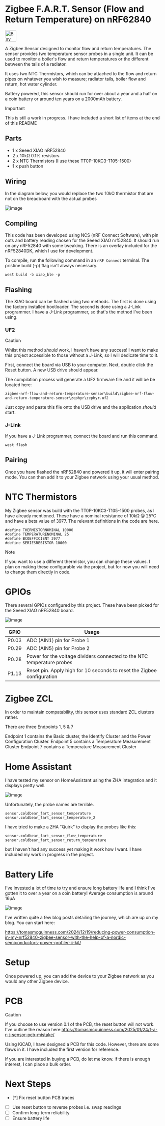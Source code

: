 # Zigbee F.A.R.T. Sensor (Flow and Return Temperature) on nRF62840

<a href='https://ko-fi.com/G2G11TQK5' target='_blank'><img height='36' style='border:0px;height:36px;' src='https://cdn.ko-fi.com/cdn/kofi2.png?v=3' border='0' alt='Buy Me a Coffee at ko-fi.com' /></a>

A Zigbee Sensor designed to monitor flow and return temperatures. The sensor provides two temperature sensor probes in a single unit. It can be used to monitor a boiler's flow and return temperatures or the different between the tails of a radiator.

It uses two NTC Thermistors, which can be attached to the flow and return pipes on whatever you wish to measure; radiator tails, boiler flow and return, hot water cylinder. 

Battery powered, this sensor should run for over about a year and a half on a coin battery or around ten years on a 2000mAh battery.

> [!IMPORTANT] 
> This is still a work in progress. I have included a short list of items at the end of this README

## Parts

* 1 x Seeed XIAO nRF52840
* 2 x 10kΩ 0.1% resistors
* 2 x NTC Thermistors (I use these TT0P-10KC3-T105-1500)
* 1 x push button

## Wiring

In the diagram below, you would replace the two 10kΩ thermistor that are not on the breadboard with the actual probes

![image](https://github.com/user-attachments/assets/626b1a7a-7316-4bad-9e54-60a14366c22f)

## Compiling 

This code has been developed using NCS (nRF Connect Software), with pin outs and battery reading chosen for the Seeed XIAO nrf52840. It should run on any nRF52840 with some tweaking. There is an overlay included for the nRF52840DK, which I use for development.

To compile, run the following command in an `nRF Connect` terminal. The pristine build (-p) flag isn't always necessary.

```
west build -b xiao_ble -p
```

## Flashing

The XIAO board can be flashed using two methods. The first is done using the factory installed bootloader. The second is done using a J-Link programmer. I have a J-Link programmer, so that's the method I've been using.

### UF2

> [!CAUTION] 
> Whilst this method *should* work, I haven't have any success! I want to make this project accessible to those without a J-Link, so I will dedicate time to it.

First, connect the board via USB to your computer. Next, double click the Reset button. A new USB drive should appear.

The compilation process will generate a UF2 firmware file and it will be be located here:

```
zigbee-nrf-flow-and-return-temperature-sensor\build\zigbee-nrf-flow-and-return-temperature-sensor\zephyr\zephyr.uf2
```

Just copy and paste this file onto the USB drive and the application *should* start. 

### J-Link

If you have a J-Link programmer, connect the board and run this command.

```
west flash
```

## Pairing

Once you have flashed the nRF52840 and powered it up, it will enter pairing mode. You can then add it to your Zigbee network using your usual method.

# NTC Thermistors

My Zigbee sensor was build with the TT0P-10KC3-T105-1500 probes, as I have already mentioned. These have a nominal resistance of 10kΩ @ 25°C and have a beta value of 3977. The relevant definitions in the code are here.

```
#define THERMISTORNOMINAL 10000
#define TEMPERATURENOMINAL 25
#define BCOEFFICIENT 3977
#define SERIESRESISTOR 10000
```

> [!NOTE] 
> If you want to use a different thermistor, you can change these values. I plan on making these configurable via the project, but for now you will need to change them directly in code.

# GPIOs

There several GPIOs configured by this project. These have been picked for the Seeed XIAO nRF52840 board.

![image](https://github.com/user-attachments/assets/3c12b195-e805-4862-b072-d9325f9bd02d)

| GPIO  | Usage |
| ------------- | ------------- |
| P0.03 | ADC (AIN1) pin for Probe 1  |
| P0.29 | ADC (AIN5) pin for Probe 2  |
| P0.28 | Power for the voltage dividers connected to the NTC temperature probes |
| P1.13 | Reset pin. Apply high for 10 seconds to reset the Zigbee configuration | 

# Zigbee ZCL

In order to maintain compatability, this sensor uses standard ZCL clusters rather.

There are three Endpoints 1, 5 & 7

Endpoint 1 contains the Basic cluster, the Identify Cluster and the Power Configuration Cluster.
Endpoint 5 contains a Temperature Measurement Cluster
Endpoint 7 contains a Temperature Measurement Cluster

# Home Assistant

I have tested my sensor on HomeAssistant using the ZHA integration and it displays pretty well. 

![image](https://github.com/user-attachments/assets/c9312264-5ab0-4d7b-bd74-c8124017b7d5)

Unfortunately, the probe names are terrible.

```
sensor.coldbear_fart_sensor_temperature
sensor.coldbear_fart_sensor_temperature_2
```

I have tried to make a ZHA "Quirk" to display the probes like this:

```
sensor.coldbear_fart_sensor_flow_temperature
sensor.coldbear_fart_sensor_return_temperature
```

but I haven't had any success yet making it work how I want. I have included my work in progress in the project.

# Battery Life

I've invested a lot of time to try and ensure long battery life and I think I've gotten it to over a year on a coin battery! Average consumption is around 16µA

![image](https://github.com/user-attachments/assets/b5269a33-37d2-41da-a05c-f229f9e24b03)

I've written quite a few blog posts detailing the journey, which are up on my blog. You can start here:

https://tomasmcguinness.com/2024/12/19/reducing-power-consumption-in-my-nrf52840-zigbee-sensor-with-the-help-of-a-nordic-semiconductors-power-profiler-ii-kit/

# Setup

Once powered up, you can add the device to your Zigbee network as you would any other Zigbee device.

# PCB

> [!CAUTION]
> If you choose to use version 0.1 of the PCB, the reset button will not work. I've outline the reason here https://tomasmcguinness.com/2025/01/24/f-a-r-t-sensor-pcb-mistake/

Using KiCAD, I have designed a PCB for this code. However, there are some flaws in it. I have included the first version for reference.

If you are interested in buying a PCB, do let me know. If there is enough interest, I can place a bulk order.

# Next Steps

* [*] Fix reset button PCB traces
* [ ] Use reset button to reverse probes i.e. swap readings
* [ ] Confirm long-term reliability
* [ ] Ensure battery life
